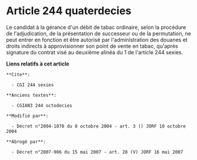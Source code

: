 # Article 244 quaterdecies

Le candidat à la gérance d'un débit de tabac ordinaire, selon la procédure de l'adjudication, de la présentation de
successeur ou de la permutation, ne peut entrer en fonction et être autorisé par l'administration des douanes et droits
indirects à approvisionner son point de vente en tabac, qu'après signature du contrat visé au deuxième alinéa du 1 de
l'article 244 sexies.

**Liens relatifs à cet article**

	**Cite**:

	  - CGI 244 sexies

	**Anciens textes**:

	  - CGIAN3 244 octodecies

	**Modifié par**:

	  - Décret n°2004-1070 du 8 octobre 2004 - art. 3 () JORF 10 octobre 2004

	**Abrogé par**:

	  - Décret n°2007-906 du 15 mai 2007 - art. 28 (V) JORF 16 mai 2007
